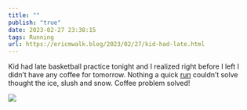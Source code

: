 ```yaml
---
title: ""
publish: "true"
date: 2023-02-27 23:38:15
tags: Running
url: https://ericmwalk.blog/2023/02/27/kid-had-late.html
---
```


Kid had late basketball practice tonight and I realized right before I left I didn’t have any coffee for tomorrow. Nothing a quick [run](http://www.strava.com/activities/8634126114) couldn’t solve thought the ice, slush and snow. Coffee problem solved!


![](https://ericmwalk.blog/uploads/2023/4a603adc11.jpg)